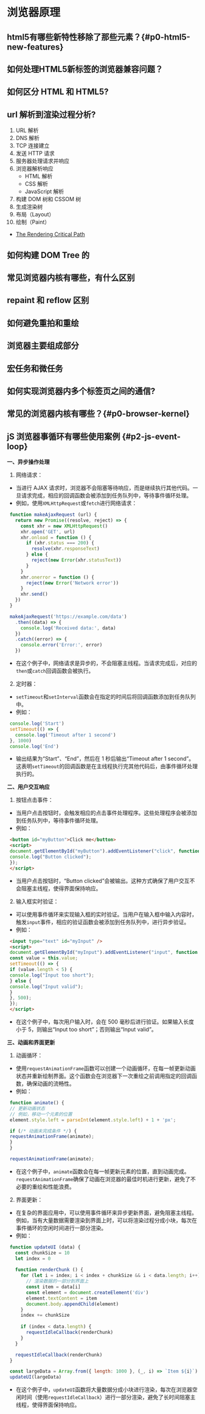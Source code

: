# 浏览器原理

## html5有哪些新特性移除了那些元素？{#p0-html5-new-features}

## 如何处理HTML5新标签的浏览器兼容问题？

## 如何区分 HTML 和 HTML5?

## url 解析到渲染过程分析?

1. URL 解析
2. DNS 解析
3. TCP 连接建立
4. 发送 HTTP 请求
5. 服务器处理请求并响应
6. 浏览器解析响应
   * HTML 解析
   * CSS 解析
   * JavaScript 解析
7. 构建 DOM 树和 CSSOM 树
8. 生成渲染树
9. 布局（Layout）
10. 绘制（Paint）

* [The Rendering Critical Path](https://www.chromium.org/developers/the-rendering-critical-path/)

## 如何构建 DOM Tree 的

## 常见浏览器内核有哪些，有什么区别

## repaint 和 reflow 区别

## 如何避免重拍和重绘

## 浏览器主要组成部分

## 宏任务和微任务

## 如何实现浏览器内多个标签页之间的通信?

## 常见的浏览器内核有哪些？{#p0-browser-kernel}

## jS 浏览器事循环有哪些使用案例 {#p2-js-event-loop}

**一、异步操作处理**

1. 网络请求：

* 当进行 AJAX 请求时，浏览器不会阻塞等待响应，而是继续执行其他代码。一旦请求完成，相应的回调函数会被添加到任务队列中，等待事件循环处理。
* 例如，使用`XMLHttpRequest`或`fetch`进行网络请求：

```javascript
 function makeAjaxRequest (url) {
   return new Promise((resolve, reject) => {
     const xhr = new XMLHttpRequest()
     xhr.open('GET', url)
     xhr.onload = function () {
       if (xhr.status === 200) {
         resolve(xhr.responseText)
       } else {
         reject(new Error(xhr.statusText))
       }
     }
     xhr.onerror = function () {
       reject(new Error('Network error'))
     }
     xhr.send()
   })
 }

 makeAjaxRequest('https://example.com/data')
   .then((data) => {
     console.log('Received data:', data)
   })
   .catch((error) => {
     console.error('Error:', error)
   })
```

* 在这个例子中，网络请求是异步的，不会阻塞主线程。当请求完成后，对应的`then`或`catch`回调函数会被执行。

2. 定时器：

* `setTimeout`和`setInterval`函数会在指定的时间后将回调函数添加到任务队列中。
* 例如：

```javascript
 console.log('Start')
 setTimeout(() => {
   console.log('Timeout after 1 second')
 }, 1000)
 console.log('End')
```

* 输出结果为“Start”、“End”，然后在 1 秒后输出“Timeout after 1 second”。这表明`setTimeout`的回调函数是在主线程执行完其他代码后，由事件循环处理执行的。

**二、用户交互响应**

1. 按钮点击事件：

* 当用户点击按钮时，会触发相应的点击事件处理程序。这些处理程序会被添加到任务队列中，等待事件循环处理。
* 例如：

```html
 <button id="myButton">Click me</button>
 <script>
 document.getElementById("myButton").addEventListener("click", function () {
 console.log("Button clicked");
 });
 </script>
```

* 当用户点击按钮时，“Button clicked”会被输出。这种方式确保了用户交互不会阻塞主线程，使得界面保持响应。

2. 输入框实时验证：

* 可以使用事件循环来实现输入框的实时验证。当用户在输入框中输入内容时，触发`input`事件，相应的验证函数会被添加到任务队列中，进行异步验证。
* 例如：

```html
 <input type="text" id="myInput" />
 <script>
 document.getElementById("myInput").addEventListener("input", function () {
 const value = this.value;
 setTimeout(() => {
 if (value.length < 5) {
 console.log("Input too short");
 } else {
 console.log("Input valid");
 }
 }, 500);
 });
 </script>
```

* 在这个例子中，每次用户输入时，会在 500 毫秒后进行验证。如果输入长度小于 5，则输出“Input too short”；否则输出“Input valid”。

**三、动画和界面更新**

1. 动画循环：

* 使用`requestAnimationFrame`函数可以创建一个动画循环，在每一帧更新动画状态并重新绘制界面。这个函数会在浏览器下一次重绘之前调用指定的回调函数，确保动画的流畅性。
* 例如：

```javascript
 function animate() {
 // 更新动画状态
 // 例如，移动一个元素的位置
 element.style.left = parseInt(element.style.left) + 1 + 'px';

 if (/* 动画未完成条件 */) {
 requestAnimationFrame(animate);
 }
 }

 requestAnimationFrame(animate);
```

* 在这个例子中，`animate`函数会在每一帧更新元素的位置，直到动画完成。`requestAnimationFrame`确保了动画在浏览器的最佳时机进行更新，避免了不必要的重绘和性能浪费。

2. 界面更新：

* 在复杂的界面应用中，可以使用事件循环来异步更新界面，避免阻塞主线程。例如，当有大量数据需要渲染到界面上时，可以将渲染过程分成小块，每次在事件循环的空闲时间进行一部分渲染。
* 例如：

```javascript
 function updateUI (data) {
   const chunkSize = 10
   let index = 0
 
   function renderChunk () {
     for (let i = index; i < index + chunkSize && i < data.length; i++) {
       // 渲染数据的一部分到界面上
       const item = data[i]
       const element = document.createElement('div')
       element.textContent = item
       document.body.appendChild(element)
     }
     index += chunkSize
 
     if (index < data.length) {
       requestIdleCallback(renderChunk)
     }
   }

   requestIdleCallback(renderChunk)
 }

 const largeData = Array.from({ length: 1000 }, (_, i) => `Item ${i}`)
 updateUI(largeData)
```

* 在这个例子中，`updateUI`函数将大量数据分成小块进行渲染，每次在浏览器空闲时间（使用`requestIdleCallback`）进行一部分渲染，避免了长时间阻塞主线程，使得界面保持响应。

